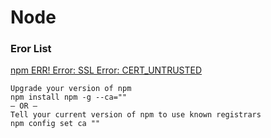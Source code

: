 # Node

### Eror List
[npm ERR! Error: SSL Error: CERT_UNTRUSTED][1]

    Upgrade your version of npm
    npm install npm -g --ca=""
    — OR —
    Tell your current version of npm to use known registrars
    npm config set ca ""


  [1]: http://chenpeng.info/html/2351
